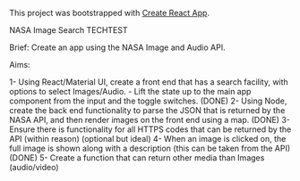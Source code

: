This project was bootstrapped with [Create React App](https://github.com/facebook/create-react-app).

NASA Image Search TECHTEST

Brief: Create an app using the NASA Image and Audio API.


Aims:

1- Using React/Material UI, create a front end that has a search facility, with options to select Images/Audio.
    - Lift the state up to the main app component from the input and the toggle switches. (DONE)
2- Using Node, create the back end functionality to parse the JSON that is returned by the NASA API, and then
    render images on the front end using a map. (DONE)
3- Ensure there is functionality for all HTTPS codes that can be returned by the API (within reason) (optional but ideal)
4- When an image is clicked on, the full image is shown along with a description (this can be taken from the API) (DONE)
5- Create a function that can return other media than Images (audio/video)

